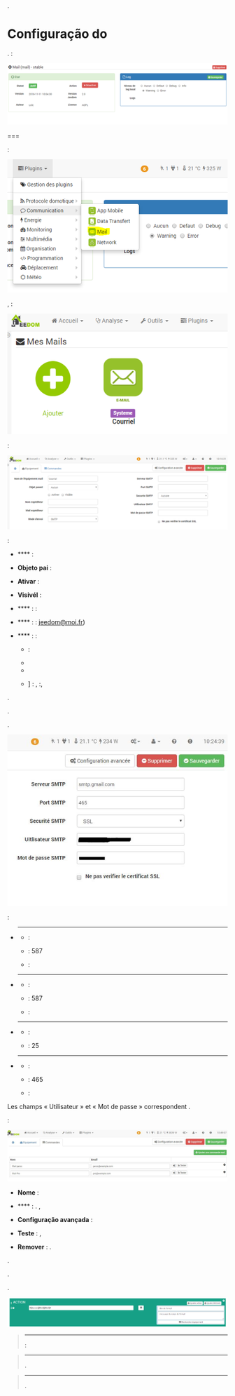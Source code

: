 # 

.

Configuração do  
===

. 
 :

![mail1](../images/mail1.PNG)

 
===


 :

![mail2](../images/mail2.PNG)

,
 :

![mail3](../images/mail3.PNG)

 :

![mail4](../images/mail4.PNG)

 :

-   **** : 

-   **Objeto pai** : 
    

-   **Ativar** : 

-   **Visivél** : 

-   **** :  : 

-   **** :  : <jeedom@moi.fr>)

-   **** :  :

    -    : 

    -   

    -   

    -   ] : 
        ,
        :,
        


. 

.


.

![mail screenshot3](../images/mail_screenshot3.jpg)


 :

-   ****

    -    : 

    -    : 587

    -    : 

-   ****

    -    : 

    -    : 587

    -    : 

-   ****

    -    : 

    -    : 25

-   ****

    -    : 

    -    : 465

    -    : 

Les champs « Utilisateur  » et « Mot de passe  » correspondent
.



 :

![mail screenshot4](../images/mail_screenshot4.jpg)

-   **Nome** : 

-   **** : .  ,

-   **Configuração avançada**  : 
    
    

-   **Teste** : ,

-   **Remover**  : .


. 

.


.

![mail5](../images/mail5.jpg)

> ****
>
> 
>  : 
> 

> ****
>
> 
> .

> ****
>
> .
